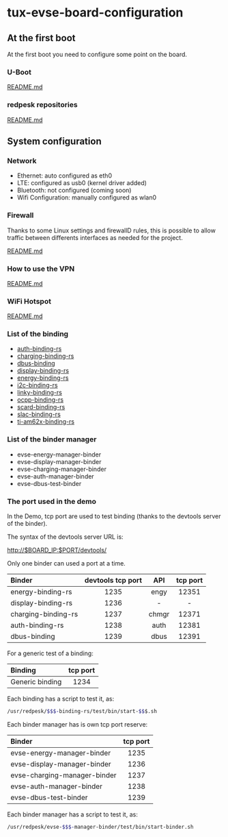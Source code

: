 # tux-evse-board-configuration

## At the first boot

At the first boot you need to configure some point on the board.

### U-Boot

[README.md](./uboot/README.md)

### redpesk repositories

[README.md](./repositories_config/README.md)

## System configuration

### Network

- Ethernet: auto configured as eth0
- LTE: configured as usb0 (kernel driver added)
- Bluetooth: not configured (coming soon)
- Wifi Configuration: manually configured as wlan0

### Firewall

Thanks to some Linux settings and firewallD rules, this is possible to allow traffic between differents interfaces as needed for the project.

[README.md](./firewall/README.md)

### How to use the VPN

[README.md](./network/README.md)

### WiFi Hotspot

[README.md](./hotspot_wifi/README.md)

### List of the binding

- [auth-binding-rs](https://github.com/tux-evse/auth-binding-rs)
- [charging-binding-rs](https://github.com/tux-evse/charging-binding-rs)
- [dbus-binding](https://github.com/tux-evse/dbus-binding)
- [display-binding-rs](https://github.com/tux-evse/display-binding-rs)
- [energy-binding-rs](https://github.com/tux-evse/energy-binding-rs)
- [i2c-binding-rs](https://github.com/tux-evse/i2c-binding-rs)
- [linky-binding-rs](https://github.com/tux-evse/linky-binding-rs)
- [ocpp-binding-rs](https://github.com/tux-evse/ocpp-binding-r)
- [scard-binding-rs](https://github.com/tux-evse/scard-binding-rs)
- [slac-binding-rs](https://github.com/tux-evse/slac-binding-rs)
- [ti-am62x-binding-rs](https://github.com/tux-evse/ti-am62x-binding-rs)

### List of the binder manager

- evse-energy-manager-binder
- evse-display-manager-binder
- evse-charging-manager-binder
- evse-auth-manager-binder
- evse-dbus-test-binder

### The port used in the demo

In the Demo, tcp port are used to test binding (thanks to the devtools server of the binder).

The syntax of the devtools server URL is:

<http://$BOARD_IP:$PORT/devtools/>

Only one binder can used a port at a time.

| Binder   | devtools tcp port          | API          | tcp port          |
| :--------------- |:---------------:|:---------------:|:---------------:|
| energy-binding-rs  | 1235        | engy        | 12351        |
| display-binding-rs  | 1236             | -        | -        |
| charging-binding-rs  | 1237          | chmgr        | 12371        |
| auth-binding-rs  | 1238          | auth        | 12381        |
| dbus-binding  | 1239             | dbus        | 12391        |

For a generic test of a binding:

| Binding   | tcp port          |
| :--------------- | :---------------: |
| Generic binding | 1234        |

Each binding has a script to test it, as:

```bash
/usr/redpesk/$$$-binding-rs/test/bin/start-$$$.sh
```

Each binder manager has is own tcp port reserve:

| Binder   | tcp port          |
| :--------------- |:---------------:|
| evse-energy-manager-binder  | 1235        |
| evse-display-manager-binder  | 1236             |
| evse-charging-manager-binder  | 1237          |
| evse-auth-manager-binder  | 1238          |
| evse-dbus-test-binder  | 1239          |

Each binder manager has a script to test it, as:

```bash
/usr/redpesk/evse-$$$-manager-binder/test/bin/start-binder.sh
```
